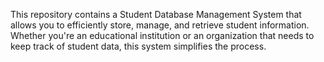 This repository contains a Student Database Management System that allows you to efficiently store, manage, and retrieve student information. Whether you're an educational institution or an organization that needs to keep track of student data, this system simplifies the process.
